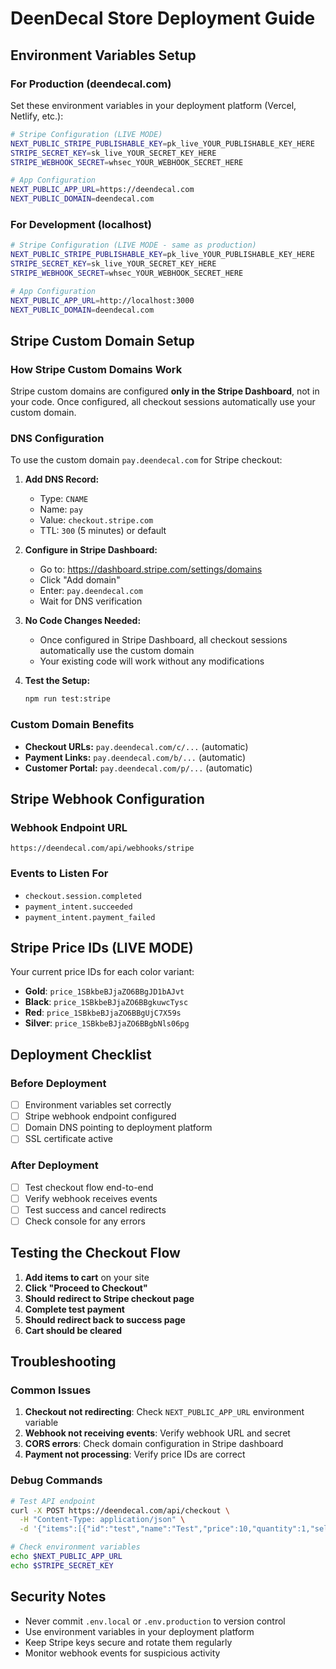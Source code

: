 # DeenDecal Store Deployment Guide

## Environment Variables Setup

### For Production (deendecal.com)

Set these environment variables in your deployment platform (Vercel, Netlify, etc.):

```bash
# Stripe Configuration (LIVE MODE)
NEXT_PUBLIC_STRIPE_PUBLISHABLE_KEY=pk_live_YOUR_PUBLISHABLE_KEY_HERE
STRIPE_SECRET_KEY=sk_live_YOUR_SECRET_KEY_HERE
STRIPE_WEBHOOK_SECRET=whsec_YOUR_WEBHOOK_SECRET_HERE

# App Configuration
NEXT_PUBLIC_APP_URL=https://deendecal.com
NEXT_PUBLIC_DOMAIN=deendecal.com
```

### For Development (localhost)

```bash
# Stripe Configuration (LIVE MODE - same as production)
NEXT_PUBLIC_STRIPE_PUBLISHABLE_KEY=pk_live_YOUR_PUBLISHABLE_KEY_HERE
STRIPE_SECRET_KEY=sk_live_YOUR_SECRET_KEY_HERE
STRIPE_WEBHOOK_SECRET=whsec_YOUR_WEBHOOK_SECRET_HERE

# App Configuration
NEXT_PUBLIC_APP_URL=http://localhost:3000
NEXT_PUBLIC_DOMAIN=deendecal.com
```

## Stripe Custom Domain Setup

### How Stripe Custom Domains Work
Stripe custom domains are configured **only in the Stripe Dashboard**, not in your code. Once configured, all checkout sessions automatically use your custom domain.

### DNS Configuration
To use the custom domain `pay.deendecal.com` for Stripe checkout:

1. **Add DNS Record:**
   - Type: `CNAME`
   - Name: `pay`
   - Value: `checkout.stripe.com`
   - TTL: `300` (5 minutes) or default

2. **Configure in Stripe Dashboard:**
   - Go to: https://dashboard.stripe.com/settings/domains
   - Click "Add domain"
   - Enter: `pay.deendecal.com`
   - Wait for DNS verification

3. **No Code Changes Needed:**
   - Once configured in Stripe Dashboard, all checkout sessions automatically use the custom domain
   - Your existing code will work without any modifications

4. **Test the Setup:**
   ```bash
   npm run test:stripe
   ```

### Custom Domain Benefits
- **Checkout URLs:** `pay.deendecal.com/c/...` (automatic)
- **Payment Links:** `pay.deendecal.com/b/...` (automatic)
- **Customer Portal:** `pay.deendecal.com/p/...` (automatic)

## Stripe Webhook Configuration

### Webhook Endpoint URL
```
https://deendecal.com/api/webhooks/stripe
```

### Events to Listen For
- `checkout.session.completed`
- `payment_intent.succeeded`
- `payment_intent.payment_failed`

## Stripe Price IDs (LIVE MODE)

Your current price IDs for each color variant:
- **Gold**: `price_1SBkbeBJjaZO6BBgJD1bAJvt`
- **Black**: `price_1SBkbeBJjaZO6BBgkuwcTysc`
- **Red**: `price_1SBkbeBJjaZO6BBgUjC7X59s`
- **Silver**: `price_1SBkbeBJjaZO6BBgbNls06pg`

## Deployment Checklist

### Before Deployment
- [ ] Environment variables set correctly
- [ ] Stripe webhook endpoint configured
- [ ] Domain DNS pointing to deployment platform
- [ ] SSL certificate active

### After Deployment
- [ ] Test checkout flow end-to-end
- [ ] Verify webhook receives events
- [ ] Test success and cancel redirects
- [ ] Check console for any errors

## Testing the Checkout Flow

1. **Add items to cart** on your site
2. **Click "Proceed to Checkout"**
3. **Should redirect to Stripe checkout page**
4. **Complete test payment**
5. **Should redirect back to success page**
6. **Cart should be cleared**

## Troubleshooting

### Common Issues
1. **Checkout not redirecting**: Check `NEXT_PUBLIC_APP_URL` environment variable
2. **Webhook not receiving events**: Verify webhook URL and secret
3. **CORS errors**: Check domain configuration in Stripe dashboard
4. **Payment not processing**: Verify price IDs are correct

### Debug Commands
```bash
# Test API endpoint
curl -X POST https://deendecal.com/api/checkout \
  -H "Content-Type: application/json" \
  -d '{"items":[{"id":"test","name":"Test","price":10,"quantity":1,"selectedColor":"Gold"}]}'

# Check environment variables
echo $NEXT_PUBLIC_APP_URL
echo $STRIPE_SECRET_KEY
```

## Security Notes

- Never commit `.env.local` or `.env.production` to version control
- Use environment variables in your deployment platform
- Keep Stripe keys secure and rotate them regularly
- Monitor webhook events for suspicious activity
